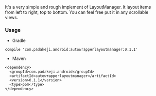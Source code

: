 It's a very simple and rough implement of LayoutManager. It layout items from left to right, top to bottom. You can feel free put it in any scrollable views.

### Usage

* Gradle

```
compile 'com.padakeji.android:autowrapperlayoutmanager:0.1.1'
```

* Maven

```
<dependency>
  <groupId>com.padakeji.android</groupId>
  <artifactId>autowrapperlayoutmanager</artifactId>
  <version>0.1.1</version>
  <type>pom</type>
</dependency>
```

